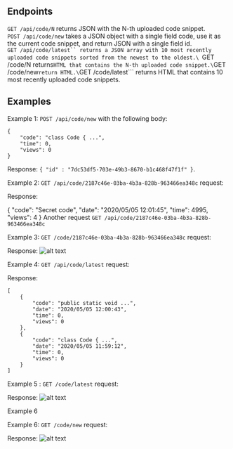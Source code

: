 ## Endpoints

```GET /api/code/N``` returns JSON with the N-th uploaded code snippet.\
```POST /api/code/new``` takes a JSON object with a single field code, use it as the current code snippet, and return JSON with a single field id.\
```GET /api/code/latest`` returns a JSON array with 10 most recently uploaded code snippets sorted from the newest to the oldest.\
```GET /code/N returns``` HTML that contains the N-th uploaded code snippet.\
```GET /code/new``` return HTML.\
```GET /code/latest``` returns HTML that contains 10 most recently uploaded code snippets.

## Examples

Example 1: ```POST /api/code/new``` with the following body:
```
{
    "code": "class Code { ...",
    "time": 0,
    "views": 0
}
```
Response: ```{ "id" : "7dc53df5-703e-49b3-8670-b1c468f47f1f" }```.

Example 2: ```GET /api/code/2187c46e-03ba-4b3a-828b-963466ea348c``` request:

Response:

{
    "code": "Secret code",
    "date": "2020/05/05 12:01:45",
    "time": 4995,
    "views": 4
}
Another request ```GET /api/code/2187c46e-03ba-4b3a-828b-963466ea348c```

Example 3: ```GET /code/2187c46e-03ba-4b3a-828b-963466ea348c``` request:

Response:
![alt text](https://github.com/ICalmPersonI/Spring-Boot/tree/main/Code%20Sharing%20Platform/Example%203.jpg?raw=true)


Example 4: ```GET /api/code/latest``` request:

Response:
```
[
    {
        "code": "public static void ...",
        "date": "2020/05/05 12:00:43",
        "time": 0,
        "views": 0
    },
    {
        "code": "class Code { ...",
        "date": "2020/05/05 11:59:12",
        "time": 0,
        "views": 0
    }
]
```

Example 5 : ```GET /code/latest``` request:

Response:
![alt text](https://github.com/ICalmPersonI/Spring-Boot/tree/main/Code%20Sharing%20Platform/Example%205.jpg?raw=true)


Example 6

Example 6: ```GET /code/new``` request:

Response:
![alt text](https://github.com/ICalmPersonI/Spring-Boot/tree/main/Code%20Sharing%20Platform/Example%206.jpg?raw=true)



